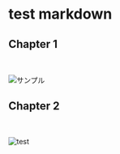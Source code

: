 # test markdown

## Chapter 1

![sample](assets/sample1.png)

![サンプル](assets/サンプル.png)

## Chapter 2

![logo](logo.jpg)

![test](テスト.png)
